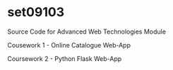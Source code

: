 # set09103
Source Code for Advanced Web Technologies Module

Cousework 1 - Online Catalogue Web-App

Coursework 2 - Python Flask Web-App
